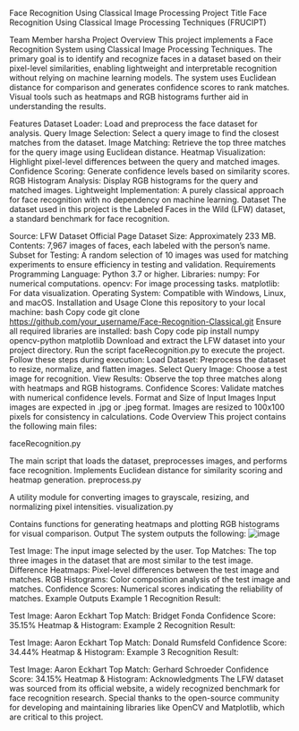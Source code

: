 Face Recognition Using Classical Image Processing
Project Title
Face Recognition Using Classical Image Processing Techniques (FRUCIPT)

Team Member
harsha
Project Overview
This project implements a Face Recognition System using Classical Image Processing Techniques. The primary goal is to identify and recognize faces in a dataset based on their pixel-level similarities, enabling lightweight and interpretable recognition without relying on machine learning models. The system uses Euclidean distance for comparison and generates confidence scores to rank matches. Visual tools such as heatmaps and RGB histograms further aid in understanding the results.

Features
Dataset Loader: Load and preprocess the face dataset for analysis.
Query Image Selection: Select a query image to find the closest matches from the dataset.
Image Matching: Retrieve the top three matches for the query image using Euclidean distance.
Heatmap Visualization: Highlight pixel-level differences between the query and matched images.
Confidence Scoring: Generate confidence levels based on similarity scores.
RGB Histogram Analysis: Display RGB histograms for the query and matched images.
Lightweight Implementation: A purely classical approach for face recognition with no dependency on machine learning.
Dataset
The dataset used in this project is the Labeled Faces in the Wild (LFW) dataset, a standard benchmark for face recognition.

Source: LFW Dataset Official Page
Dataset Size: Approximately 233 MB.
Contents: 7,967 images of faces, each labeled with the person’s name.
Subset for Testing: A random selection of 10 images was used for matching experiments to ensure efficiency in testing and validation.
Requirements
Programming Language: Python 3.7 or higher.
Libraries:
numpy: For numerical computations.
opencv: For image processing tasks.
matplotlib: For data visualization.
Operating System: Compatible with Windows, Linux, and macOS.
Installation and Usage
Clone this repository to your local machine:
bash
Copy code
git clone https://github.com/your_username/Face-Recognition-Classical.git
Ensure all required libraries are installed:
bash
Copy code
pip install numpy opencv-python matplotlib
Download and extract the LFW dataset into your project directory.
Run the script faceRecognition.py to execute the project.
Follow these steps during execution:
Load Dataset: Preprocess the dataset to resize, normalize, and flatten images.
Select Query Image: Choose a test image for recognition.
View Results: Observe the top three matches along with heatmaps and RGB histograms.
Confidence Scores: Validate matches with numerical confidence levels.
Format and Size of Input Images
Input images are expected in .jpg or .jpeg format.
Images are resized to 100x100 pixels for consistency in calculations.
Code Overview
This project contains the following main files:

faceRecognition.py

The main script that loads the dataset, preprocesses images, and performs face recognition.
Implements Euclidean distance for similarity scoring and heatmap generation.
preprocess.py

A utility module for converting images to grayscale, resizing, and normalizing pixel intensities.
visualization.py

Contains functions for generating heatmaps and plotting RGB histograms for visual comparison.
Output
The system outputs the following:
![image](https://github.com/user-attachments/assets/2d24b41f-218d-4d09-82c4-9215cf8756cf)

Test Image: The input image selected by the user.
Top Matches: The top three images in the dataset that are most similar to the test image.
Difference Heatmaps: Pixel-level differences between the test image and matches.
RGB Histograms: Color composition analysis of the test image and matches.
Confidence Scores: Numerical scores indicating the reliability of matches.
Example Outputs
Example 1
Recognition Result:



Test Image: Aaron Eckhart
Top Match: Bridget Fonda
Confidence Score: 35.15%
Heatmap & Histogram:
Example 2
Recognition Result:

Test Image: Aaron Eckhart
Top Match: Donald Rumsfeld
Confidence Score: 34.44%
Heatmap & Histogram:
Example 3
Recognition Result:

Test Image: Aaron Eckhart
Top Match: Gerhard Schroeder
Confidence Score: 34.15%
Heatmap & Histogram:
Acknowledgments
The LFW dataset was sourced from its official website, a widely recognized benchmark for face recognition research.
Special thanks to the open-source community for developing and maintaining libraries like OpenCV and Matplotlib, which are critical to this project.
